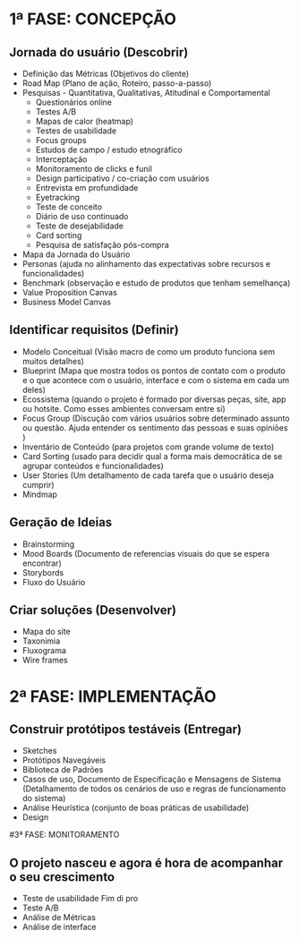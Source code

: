 # 1ª FASE: CONCEPÇÃO
## Jornada do usuário (Descobrir)
* Definição das Métricas  (Objetivos do cliente) 
* Road Map  (Plano de ação, Roteiro, passo-a-passo)
* Pesquisas -  Quantitativa, Qualitativas, Atitudinal e Comportamental
  - Questionários online
  - Testes A/B
  - Mapas de calor (heatmap)
  - Testes de usabilidade
  - Focus groups
  - Estudos de campo / estudo etnográfico
  - Interceptação
  - Monitoramento de clicks e funil
  - Design participativo / co-criação com usuários
  - Entrevista em profundidade
  - Eyetracking
  - Teste de conceito
  - Diário de uso continuado
  - Teste de desejabilidade
  - Card sorting
  - Pesquisa de satisfação pós-compra
* Mapa da Jornada do Usuário
* Personas (ajuda no alinhamento das expectativas sobre recursos e funcionalidades) 
* Benchmark (observação e estudo de produtos que tenham semelhança)
* Value Proposition Canvas
* Business Model Canvas

## Identificar requisitos (Definir)
* Modelo Conceitual (Visão macro de como um produto funciona sem muitos detalhes)
* Blueprint (Mapa que mostra todos os pontos de contato com o produto e o que acontece com o usuário, interface e com o sistema em cada um deles)
* Ecossistema (quando o projeto é formado por diversas peças, site, app ou hotsite. Como esses ambientes conversam entre si)
* Focus Group (Discução com vários usuários sobre determinado assunto ou questão. Ajuda entender os sentimento das pessoas e suas opiniões )
* Inventário de Conteúdo (para projetos com grande volume de texto) 
* Card Sorting (usado para decidir qual a forma mais democrática de se agrupar conteúdos e funcionalidades)
* User  Stories (Um detalhamento de cada tarefa que o usuário deseja cumprir)
* Mindmap


## Geração de Ideias
* Brainstorming
* Mood Boards (Documento de referencias visuais do que se espera encontrar)
* Storybords
* Fluxo do Usuário

## Criar soluções (Desenvolver) 
* Mapa do site
* Taxonimia
* Fluxograma
* Wire frames 

# 2ª FASE: IMPLEMENTAÇÃO
## Construir protótipos testáveis (Entregar)
* Sketches
* Protótipos Navegáveis
* Biblioteca de Padrões
* Casos de uso, Documento de Especificação e Mensagens de Sistema (Detalhamento de todos os cenários de uso e regras de funcionamento do sistema)
* Análise Heurística (conjunto de boas práticas de usabilidade)
* Design

#3ª FASE: MONITORAMENTO
## O projeto nasceu e agora é hora de acompanhar o seu crescimento
* Teste de usabilidade Fim di pro
* Teste A/B
* Análise de Métricas
* Análise de interface 
